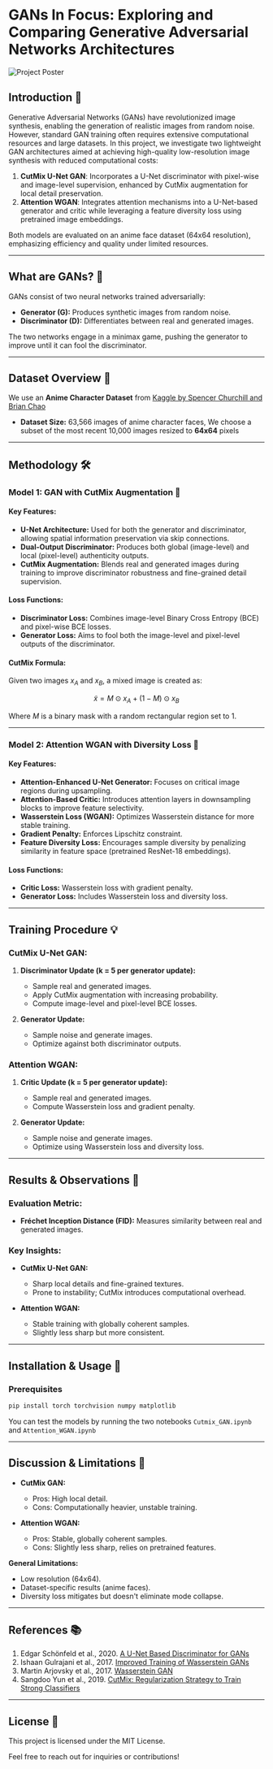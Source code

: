 # GANs In Focus: Exploring and Comparing Generative Adversarial Networks Architectures

![Project Poster](poster.png)

## Introduction 🌟
Generative Adversarial Networks (GANs) have revolutionized image synthesis, enabling the generation of realistic images from random noise. However, standard GAN training often requires extensive computational resources and large datasets. In this project, we investigate two lightweight GAN architectures aimed at achieving high-quality low-resolution image synthesis with reduced computational costs:

1. **CutMix U-Net GAN**: Incorporates a U-Net discriminator with pixel-wise and image-level supervision, enhanced by CutMix augmentation for local detail preservation.
2. **Attention WGAN**: Integrates attention mechanisms into a U-Net-based generator and critic while leveraging a feature diversity loss using pretrained image embeddings.

Both models are evaluated on an anime face dataset (64x64 resolution), emphasizing efficiency and quality under limited resources.

---
## What are GANs? 🤔
GANs consist of two neural networks trained adversarially:
- **Generator (G):** Produces synthetic images from random noise.
- **Discriminator (D):** Differentiates between real and generated images.

The two networks engage in a minimax game, pushing the generator to improve until it can fool the discriminator.

---
## Dataset Overview 📂

We use an **Anime Character Dataset** from [Kaggle by Spencer Churchill and Brian Chao](https://www.kaggle.com/datasets/splcher/animefacedataset)

- **Dataset Size:** 63,566 images of anime character faces, We choose a subset of the most recent 10,000 images resized to **64x64** pixels

---
## Methodology 🛠️

### Model 1: GAN with CutMix Augmentation 🎨
#### Key Features:
- **U-Net Architecture:** Used for both the generator and discriminator, allowing spatial information preservation via skip connections.
- **Dual-Output Discriminator:** Produces both global (image-level) and local (pixel-level) authenticity outputs.
- **CutMix Augmentation:** Blends real and generated images during training to improve discriminator robustness and fine-grained detail supervision.

#### Loss Functions:
- **Discriminator Loss:** Combines image-level Binary Cross Entropy (BCE) and pixel-wise BCE losses.
- **Generator Loss:** Aims to fool both the image-level and pixel-level outputs of the discriminator.

#### CutMix Formula:
Given two images $x_A$ and $x_B$, a mixed image is created as:

$$ \tilde{x} = M \odot x_A + (1 - M) \odot x_B $$

Where $M$ is a binary mask with a random rectangular region set to 1.

---
### Model 2: Attention WGAN with Diversity Loss 🤖
#### Key Features:
- **Attention-Enhanced U-Net Generator:** Focuses on critical image regions during upsampling.
- **Attention-Based Critic:** Introduces attention layers in downsampling blocks to improve feature selectivity.
- **Wasserstein Loss (WGAN):** Optimizes Wasserstein distance for more stable training.
- **Gradient Penalty:** Enforces Lipschitz constraint.
- **Feature Diversity Loss:** Encourages sample diversity by penalizing similarity in feature space (pretrained ResNet-18 embeddings).

#### Loss Functions:
- **Critic Loss:** Wasserstein loss with gradient penalty.
- **Generator Loss:** Includes Wasserstein loss and diversity loss.

---
## Training Procedure 💡
### CutMix U-Net GAN:
1. **Discriminator Update (k = 5 per generator update):**
   - Sample real and generated images.
   - Apply CutMix augmentation with increasing probability.
   - Compute image-level and pixel-level BCE losses.

2. **Generator Update:**
   - Sample noise and generate images.
   - Optimize against both discriminator outputs.

### Attention WGAN:
1. **Critic Update (k = 5 per generator update):**
   - Sample real and generated images.
   - Compute Wasserstein loss and gradient penalty.

2. **Generator Update:**
   - Sample noise and generate images.
   - Optimize using Wasserstein loss and diversity loss.

---
## Results & Observations 🎯
### Evaluation Metric:
- **Fréchet Inception Distance (FID):** Measures similarity between real and generated images.

### Key Insights:
- **CutMix U-Net GAN:**
  - Sharp local details and fine-grained textures.
  - Prone to instability; CutMix introduces computational overhead.

- **Attention WGAN:**
  - Stable training with globally coherent samples.
  - Slightly less sharp but more consistent.


---
## Installation & Usage 🚀
### Prerequisites
```bash
pip install torch torchvision numpy matplotlib
```

You can test the models by running the two notebooks `Cutmix_GAN.ipynb` and `Attention_WGAN.ipynb` 

---
## Discussion & Limitations 💭
- **CutMix GAN:**
  - Pros: High local detail.
  - Cons: Computationally heavier, unstable training.

- **Attention WGAN:**
  - Pros: Stable, globally coherent samples.
  - Cons: Slightly less sharp, relies on pretrained features.

**General Limitations:**
- Low resolution (64x64).
- Dataset-specific results (anime faces).
- Diversity loss mitigates but doesn't eliminate mode collapse.

---
## References 📚
1. Edgar Schönfeld et al., 2020. [A U-Net Based Discriminator for GANs](https://arxiv.org/abs/2002.12655)
2. Ishaan Gulrajani et al., 2017. [Improved Training of Wasserstein GANs](https://arxiv.org/abs/1704.00028)
3. Martin Arjovsky et al., 2017. [Wasserstein GAN](https://arxiv.org/abs/1701.07875)
4. Sangdoo Yun et al., 2019. [CutMix: Regularization Strategy to Train Strong Classifiers](https://arxiv.org/abs/1905.04899)

---
## License 📝
This project is licensed under the MIT License.

Feel free to reach out for inquiries or contributions!